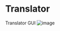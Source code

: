 # Translator
Translator GUI
![image](https://github.com/user-attachments/assets/d7328e13-e837-46a0-9ac0-ff21edb64bae)
